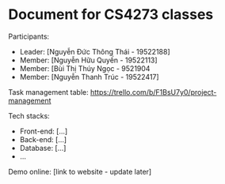 # Document for CS4273 classes

Participants:

- Leader: [Nguyễn Đức Thông Thái - 19522188] 
- Member: [Nguyễn Hữu Quyến - 19522113]
- Member: [Bùi Thị Thúy Ngọc - 9521904
- Member: [Nguyễn Thanh Trúc - 19522417]


Task management table: https://trello.com/b/F1BsU7y0/project-management


Tech stacks:

- Front-end: [...]
- Back-end: [...]
- Database: [...]
- ...

Demo online: [link to website - update later]

